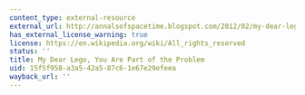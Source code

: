 ```yaml
---
content_type: external-resource
external_url: http://annalsofspacetime.blogspot.com/2012/02/my-dear-lego-you-are-part-of-problem.html
has_external_license_warning: true
license: https://en.wikipedia.org/wiki/All_rights_reserved
status: ''
title: My Dear Lego, You Are Part of the Problem
uid: 15f5f958-a3a5-42a5-87c6-1e67e29efeea
wayback_url: ''
---
```

